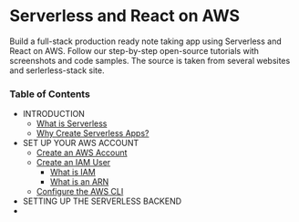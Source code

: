 # Serverless and React on AWS
Build a full-stack production ready note taking app using Serverless and React on AWS. Follow our step-by-step open-source tutorials with screenshots and code samples. The source is taken from several websites and serlerless-stack site.

### **Table of Contents**
* INTRODUCTION  
  * [What is Serverless](https://github.com/eksant/serverless-react-aws/blob/master/docs/introduction/what-is-serverless.md)
  * [Why Create Serverless Apps?](https://github.com/eksant/serverless-react-aws/blob/master/docs/introduction/why-create-serverless-apps.md)
* SET UP YOUR AWS ACCOUNT
  * [Create an AWS Account](https://github.com/eksant/serverless-react-aws/blob/master/docs/setup-aws/create-an-aws-account.md)
  * [Create an IAM User](https://github.com/eksant/serverless-react-aws/blob/master/docs/setup-aws/create-an-iam-user.md)
    * [What is IAM](https://github.com/eksant/serverless-react-aws/blob/master/docs/setup-aws/what-is-iam.md)
    * [What is an ARN](https://github.com/eksant/serverless-react-aws/blob/master/docs/setup-aws/what-is-an-arn.md)
  * [Configure the AWS CLI](https://github.com/eksant/serverless-react-aws/blob/master/docs/setup-aws/configure-the-aws-cli.md)
* SETTING UP THE SERVERLESS BACKEND
* 